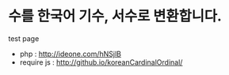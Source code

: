 # 수를 한국어 기수, 서수로 변환합니다.


test page
- php : http://ideone.com/hNSjlB
- require js : http://github.io/koreanCardinalOrdinal/
